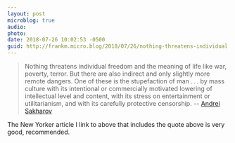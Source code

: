 ```yaml
---
layout: post
microblog: true
audio: 
photo: 
date: 2018-07-26 10:02:53 -0500
guid: http://frankm.micro.blog/2018/07/26/nothing-threatens-individual.html
---
```

>Nothing threatens individual freedom and the meaning of life like war, poverty, terror. But there are also indirect and only slightly more remote dangers. One of these is the stupefaction of man . . . by mass culture with its intentional or commercially motivated lowering of intellectual level and content, with its stress on entertainment or utilitarianism, and with its carefully protective censorship. -- [Andrei Sakharov](https://www.newyorker.com/news/our-columnists/fifty-years-later-andrei-sakharovs-most-famous-essay-is-a-powerful-model-of-writing-for-social-change)

The New Yorker article I link to above that includes the quote above is very good, recommended.

